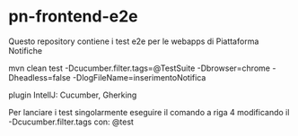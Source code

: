 # pn-frontend-e2e
Questo repository contiene i test e2e per le webapps di Piattaforma Notifiche

mvn clean test -Dcucumber.filter.tags=@TestSuite -Dbrowser=chrome -Dheadless=false -DlogFileName=inserimentoNotifica

plugin IntellJ: Cucumber, Gherking

Per lanciare i test singolarmente eseguire il comando a riga 4 modificando il -Dcucumber.filter.tags con: @test<iddeltestbook>